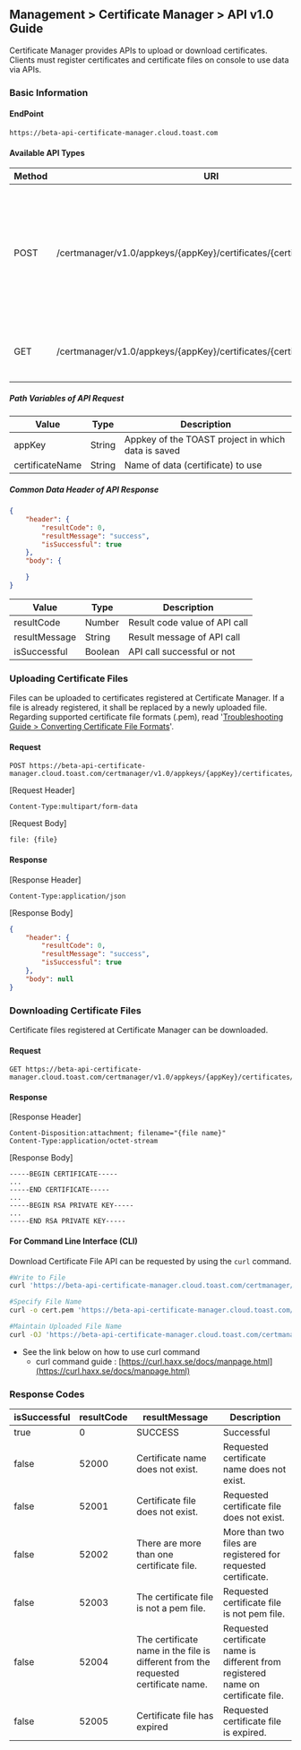 ## Management > Certificate Manager > API v1.0 Guide

Certificate Manager provides APIs to upload or download certificates. Clients must register certificates and certificate files on console to use data via APIs. 

### Basic Information
#### EndPoint
```text
https://beta-api-certificate-manager.cloud.toast.com
```

#### Available API Types 
| Method | URI | Description |
| ------ | --- | --- |
| POST | /certmanager/v1.0/appkeys/{appKey}/certificates/{certificateName}/files | Upload files to a registered certificate. If a file is already registered, it shall be replaced by a newly uploaded file. |
| GET | /certmanager/v1.0/appkeys/{appKey}/certificates/{certificateName}/files | Download certificate files that are registered. |

##### Path Variables of API Request

| Value | Type | Description |
| --- | --- | --- |
| appKey | String | Appkey of the TOAST project in which data is saved |
| certificateName | String | Name of data (certificate) to use |

##### Common Data Header of API Response

``` json
{
    "header": {
        "resultCode": 0,
        "resultMessage": "success",
        "isSuccessful": true
    },
    "body": {

    }
}
```

| Value | Type | Description |
| --- | --- | --- |
| resultCode | Number | Result code value of API call |
| resultMessage | String | Result message of API call |
| isSuccessful | Boolean | API call successful or not |

### Uploading Certificate Files 

Files can be uploaded to certificates registered at Certificate Manager. If a file is already registered, it shall be replaced by a newly uploaded file.  
Regarding supported certificate file formats (.pem), read '[Troubleshooting Guide > Converting Certificate File Formats](http://beta-docs.toast.com/ko/Management/Certificate%20Manager/ko/troubleshooting-guide/#_1)'.

#### Request

```
POST https://beta-api-certificate-manager.cloud.toast.com/certmanager/v1.0/appkeys/{appKey}/certificates/{certificateName}/files
```

[Request Header]

```
Content-Type:multipart/form-data
```

[Request Body]

```
file: {file}
```

#### Response

[Response Header]

```
Content-Type:application/json
```

[Response Body]

``` json
{
    "header": {
        "resultCode": 0,
        "resultMessage": "success",
        "isSuccessful": true
    },
    "body": null
}
```

### Downloading Certificate Files 

Certificate files registered at Certificate Manager can be downloaded. 

#### Request

```
GET https://beta-api-certificate-manager.cloud.toast.com/certmanager/v1.0/appkeys/{appKey}/certificates/{certificateName}/files
```

#### Response

[Response Header]

```
Content-Disposition:attachment; filename="{file name}"
Content-Type:application/octet-stream
```

[Response Body]

```
-----BEGIN CERTIFICATE-----
...
-----END CERTIFICATE-----
...
-----BEGIN RSA PRIVATE KEY-----
...
-----END RSA PRIVATE KEY-----
```
#### For Command Line Interface (CLI) 

Download Certificate File API can be requested by using the `curl` command. 

```sh
#Write to File
curl 'https://beta-api-certificate-manager.cloud.toast.com/certmanager/v1.0/appkeys/{appKey}/certificates/{certificateName}/files' > cert.pem

#Specify File Name
curl -o cert.pem 'https://beta-api-certificate-manager.cloud.toast.com/certmanager/v1.0/appkeys/{appKey}/certificates/{certificateName}/files'

#Maintain Uploaded File Name
curl -OJ 'https://beta-api-certificate-manager.cloud.toast.com/certmanager/v1.0/appkeys/{appKey}/certificates/{certificateName}/files'
```
* See the link below on how to use curl command
  * curl command guide : [https://curl.haxx.se/docs/manpage.html](https://curl.haxx.se/docs/manpage.html)

### Response Codes

| isSuccessful | resultCode | resultMessage | Description |
| ------------ | ---------- | ------------- | --- |
| true | 0 | SUCCESS | Successful |
| false | 52000 | Certificate name does not exist. | Requested certificate name does not exist. |
| false | 52001 | Certificate file does not exist. | Requested certificate file does not exist. |
| false | 52002 | There are more than one certificate file. | More than two files are registered for requested certificate. |
| false | 52003 | The certificate file is not a pem file. | Requested certificate file is not pem file. |
| false | 52004 | The certificate name in the file is different from the requested certificate name. | Requested certificate name is different from registered name on certificate file. |
| false | 52005 | Certificate file has expired | Requested certificate file is expired. |
